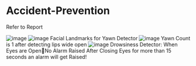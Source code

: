 # Accident-Prevention
Refer to Report

![image](https://user-images.githubusercontent.com/38164177/210646342-cea06669-e2be-4b14-b647-0e20c0034658.png)
![image](https://user-images.githubusercontent.com/38164177/210646455-39f8339b-7612-45cc-8208-d4ae40a86dbc.png)
Facial Landmarks for Yawn Detector 
![image](https://user-images.githubusercontent.com/38164177/211210677-16db5f73-ad6f-45f1-a153-361f6750e56b.png)
Yawn Count is 1 after detecting lips wide open
![image](https://user-images.githubusercontent.com/38164177/211210655-16967d0c-d6cf-4c28-bd8c-412413c755b9.png)
Drowsiness Detector: When Eyes are OpenNo Alarm Raised
After Closing Eyes for more than 15 seconds an alarm will get Raised!





